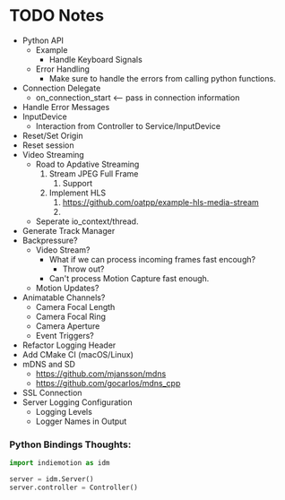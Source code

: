 # TODO Notes
- Python API
  - Example
    - Handle Keyboard Signals 
  - Error Handling
    - Make sure to handle the errors from calling python functions.
- Connection Delegate
  - on_connection_start <-- pass in connection information
- Handle Error Messages
- InputDevice
  - Interaction from Controller to Service/InputDevice
- Reset/Set Origin
- Reset session
- Video Streaming
  - Road to Apdative Streaming
    1. Stream JPEG Full Frame
       1. Support 
    2. Implement HLS
       1. https://github.com/oatpp/example-hls-media-stream
       2. 
  - Seperate io_context/thread.
- Generate Track Manager
- Backpressure?
  - Video Stream?
    - What if we can process incoming frames fast encough?
      - Throw out?
    - Can't process Motion Capture fast enough.
  - Motion Updates?
- Animatable Channels?
  - Camera Focal Length
  - Camera Focal Ring
  - Camera Aperture
  - Event Triggers?
- Refactor Logging Header
- Add CMake CI (macOS/Linux)
- mDNS and SD
  - https://github.com/mjansson/mdns
  - https://github.com/gocarlos/mdns_cpp
- SSL Connection
- Server Logging Configuration
  - Logging Levels
  - Logger Names in Output


### Python Bindings Thoughts:
```python
import indiemotion as idm

server = idm.Server()
server.controller = Controller()


```